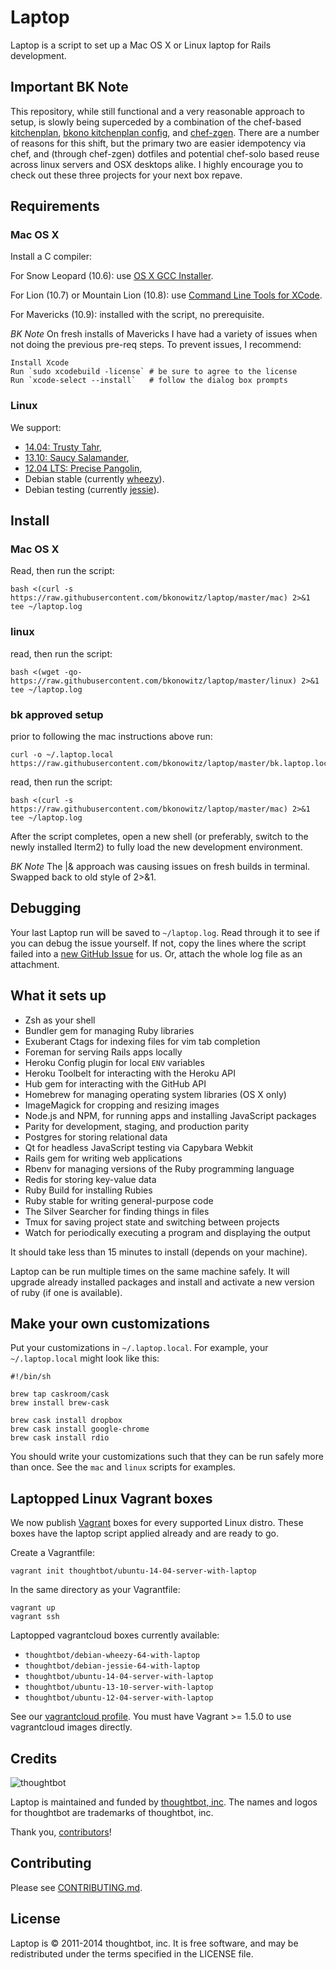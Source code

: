 Laptop
======

Laptop is a script to set up a Mac OS X or Linux laptop for Rails development.

Important BK Note
-----------------

This repository, while still functional and a very reasonable approach to setup, is slowly being
superceded by a combination of the chef-based [kitchenplan](kitchenplan.github.io/kitchenplan),
[bkono kitchenplan config](github.com/bkono/kitcheplan-config), and
[chef-zgen](github.com/bkono/chef-zgen). There are a number of reasons for this shift, but the
primary two are easier idempotency via chef, and (through chef-zgen) dotfiles and potential
chef-solo based reuse across linux servers and OSX desktops alike. I highly encourage you to check
out these three projects for your next box repave.


Requirements
------------

### Mac OS X

Install a C compiler:

For Snow Leopard (10.6): use [OS X GCC
Installer](https://github.com/kennethreitz/osx-gcc-installer/).

For Lion (10.7) or Mountain Lion (10.8): use [Command Line Tools for
XCode](https://developer.apple.com/downloads/index.action).

For Mavericks (10.9): installed with the script, no prerequisite.

_BK Note_
On fresh installs of Mavericks I have had a variety of issues when not doing the
previous pre-req steps. To prevent issues, I recommend:

    Install Xcode
    Run `sudo xcodebuild -license` # be sure to agree to the license
    Run `xcode-select --install`   # follow the dialog box prompts

### Linux

We support:

* [14.04: Trusty Tahr](https://wiki.ubuntu.com/TrustyTahr/ReleaseNotes),
* [13.10: Saucy Salamander](https://wiki.ubuntu.com/SaucySalamander/ReleaseNotes),
* [12.04 LTS: Precise Pangolin](https://wiki.ubuntu.com/PrecisePangolin/ReleaseNotes),
* Debian stable (currently [wheezy](http://www.debian.org/releases/stable/)).
* Debian testing (currently [jessie](http://www.debian.org/releases/testing/)).

Install
-------

### Mac OS X

Read, then run the script:

    bash <(curl -s https://raw.githubusercontent.com/bkonowitz/laptop/master/mac) 2>&1 tee ~/laptop.log

### linux

read, then run the script:

    bash <(wget -qo- https://raw.githubusercontent.com/bkonowitz/laptop/master/linux) 2>&1 tee ~/laptop.log

### bk approved setup

prior to following the mac instructions above run:

    curl -o ~/.laptop.local https://raw.githubusercontent.com/bkonowitz/laptop/master/bk.laptop.local

read, then run the script:

    bash <(curl -s https://raw.githubusercontent.com/bkonowitz/laptop/master/mac) 2>&1 tee ~/laptop.log

After the script completes, open a new shell (or preferably, switch to the newly
installed Iterm2) to fully load the new development environment.

_BK Note_
The |& approach was causing issues on fresh builds in terminal. Swapped back to
old style of 2>&1.

Debugging
---------

Your last Laptop run will be saved to `~/laptop.log`. Read through it to see if
you can debug the issue yourself. If not, copy the lines where the script
failed into a [new GitHub
Issue](https://github.com/thoughtbot/laptop/issues/new) for us. Or, attach the
whole log file as an attachment.

What it sets up
---------------

* Zsh as your shell
* Bundler gem for managing Ruby libraries
* Exuberant Ctags for indexing files for vim tab completion
* Foreman for serving Rails apps locally
* Heroku Config plugin for local `ENV` variables
* Heroku Toolbelt for interacting with the Heroku API
* Hub gem for interacting with the GitHub API
* Homebrew for managing operating system libraries (OS X only)
* ImageMagick for cropping and resizing images
* Node.js and NPM, for running apps and installing JavaScript packages
* Parity for development, staging, and production parity
* Postgres for storing relational data
* Qt for headless JavaScript testing via Capybara Webkit
* Rails gem for writing web applications
* Rbenv for managing versions of the Ruby programming language
* Redis for storing key-value data
* Ruby Build for installing Rubies
* Ruby stable for writing general-purpose code
* The Silver Searcher for finding things in files
* Tmux for saving project state and switching between projects
* Watch for periodically executing a program and displaying the output

It should take less than 15 minutes to install (depends on your machine).

Laptop can be run multiple times on the same machine safely. It will upgrade
already installed packages and install and activate a new version of ruby (if
one is available).

Make your own customizations
----------------------------

Put your customizations in `~/.laptop.local`. For example, your
`~/.laptop.local` might look like this:

    #!/bin/sh

    brew tap caskroom/cask
    brew install brew-cask

    brew cask install dropbox
    brew cask install google-chrome
    brew cask install rdio

You should write your customizations such that they can be run safely more than
once. See the `mac` and `linux` scripts for examples.

Laptopped Linux Vagrant boxes
-----------------------------

We now publish [Vagrant](http://vagrantup.com) boxes for every supported Linux
distro. These boxes have the laptop script applied already and are ready to go.

Create a Vagrantfile:

    vagrant init thoughtbot/ubuntu-14-04-server-with-laptop

In the same directory as your Vagrantfile:

    vagrant up
    vagrant ssh

Laptopped vagrantcloud boxes currently available:

* `thoughtbot/debian-wheezy-64-with-laptop`
* `thoughtbot/debian-jessie-64-with-laptop`
* `thoughtbot/ubuntu-14-04-server-with-laptop`
* `thoughtbot/ubuntu-13-10-server-with-laptop`
* `thoughtbot/ubuntu-12-04-server-with-laptop`

See our [vagrantcloud profile](https://vagrantcloud.com/thoughtbot). You must
have Vagrant >= 1.5.0 to use vagrantcloud images directly.

Credits
-------

![thoughtbot](http://thoughtbot.com/assets/tm/logo.png)

Laptop is maintained and funded by [thoughtbot, inc](http://thoughtbot.com/community).
The names and logos for thoughtbot are trademarks of thoughtbot, inc.

Thank you, [contributors](https://github.com/thoughtbot/laptop/graphs/contributors)!

Contributing
------------

Please see [CONTRIBUTING.md](https://github.com/thoughtbot/laptop/blob/master/CONTRIBUTING.md).

License
-------

Laptop is © 2011-2014 thoughtbot, inc. It is free software, and may be
redistributed under the terms specified in the LICENSE file.
